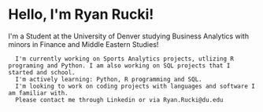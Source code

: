 # Hello, I'm Ryan Rucki! 

I'm a Student at the University of Denver studying Business Analytics with minors in Finance and Middle Eastern Studies!

      I'm currently working on Sports Analytics projects, utlizing R programing and Python. I am also working on SQL projects that I started and school.
      I'm actively learning: Python, R programming and SQL. 
      I'm looking to work on coding projects with languages and software I am familiar with. 
      Please contact me through Linkedin or via Ryan.Rucki@du.edu
